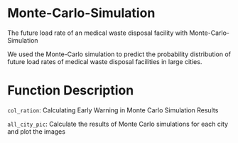 # Monte-Carlo-Simulation
 The future load rate of an medical waste disposal facility with Monte-Carlo-Simulation

 We used the Monte-Carlo simulation to predict the probability distribution of future load rates of medical waste disposal facilities in large cities.

# Function Description

`col_ration`: Calculating Early Warning in Monte Carlo Simulation Results

`all_city_pic`: Calculate the results of Monte Carlo simulations for each city and plot the images
